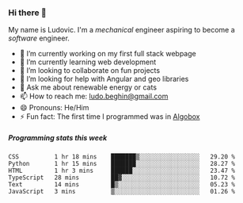### Hi there 👋

My name is Ludovic. I'm a *mechanical* engineer aspiring to become a *software* engineer.

- 🔭 I’m currently working on my first full stack webpage
- 🌱 I’m currently learning web development
- 👯 I’m looking to collaborate on fun projects
- 🤔 I’m looking for help with Angular and geo libraries
- 💬 Ask me about renewable energy or cats
- 📫 How to reach me: ludo.beghin@gmail.com
- 😄 Pronouns: He/Him
- ⚡ Fun fact: The first time I programmed was in [Algobox](https://fr.wikipedia.org/wiki/Algobox)

##### Programming stats this week
<!--START_SECTION:waka-->

```text
CSS          1 hr 18 mins    ███████▒░░░░░░░░░░░░░░░░░   29.20 %
Python       1 hr 15 mins    ███████░░░░░░░░░░░░░░░░░░   28.27 %
HTML         1 hr 3 mins     ██████░░░░░░░░░░░░░░░░░░░   23.47 %
TypeScript   28 mins         ██▓░░░░░░░░░░░░░░░░░░░░░░   10.72 %
Text         14 mins         █▒░░░░░░░░░░░░░░░░░░░░░░░   05.23 %
JavaScript   3 mins          ▒░░░░░░░░░░░░░░░░░░░░░░░░   01.26 %
```

<!--END_SECTION:waka-->
